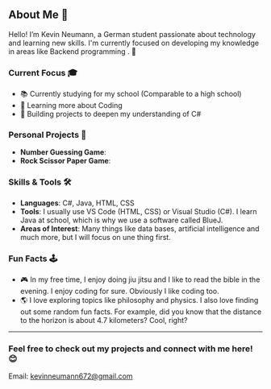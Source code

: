 ## About Me 👋

Hello! I’m Kevin Neumann, a German student passionate about technology and learning new skills. I'm currently focused on developing my knowledge in areas like Backend programming . 🚀

### Current Focus 🎓
- 📚 Currently studying for my school (Comparable to a high school)
- 🌱 Learning more about Coding
- 🎯 Building projects to deepen my understanding of C#

### Personal Projects 🚀
- **Number Guessing Game**: 
- **Rock Scissor Paper Game**:

### Skills & Tools 🛠️
- **Languages**: C#, Java, HTML, CSS
- **Tools**: I usually use VS Code (HTML, CSS) or Visual Studio (C#). I learn Java at school, which is why we use a software called BlueJ.
- **Areas of Interest**: Many things like data bases, artificial intelligence and much more, but I will focus on une thing first.

### Fun Facts 🕹️
- 🎮 In my free time, I enjoy doing jiu jitsu and I like to read the bible in the evening. I enjoy coding for sure. Obviously I like coding too.
- 🌎 I love exploring topics like philosophy and physics. I also love finding out some random fun facts. For example, did you know that the distance to the horizon is about 4.7 kilometers? Cool, right?
---

### Feel free to check out my projects and connect with me here! 😊

Email: kevinneumann672@gmail.com
